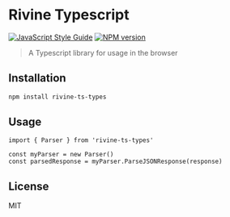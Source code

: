 # Rivine Typescript

[![JavaScript Style Guide](https://img.shields.io/badge/code_style-standard-brightgreen.svg)](https://standardjs.com)
[![NPM version](https://img.shields.io/npm/v/rivine-ts-types.svg?style=flat)](https://npmjs.org/package/rivine-ts-types)

> A Typescript library for usage in the browser

## Installation

```sh
npm install rivine-ts-types
```

## Usage

```javascipt
import { Parser } from 'rivine-ts-types'

const myParser = new Parser()
const parsedResponse = myParser.ParseJSONResponse(response)
```

## License

MIT